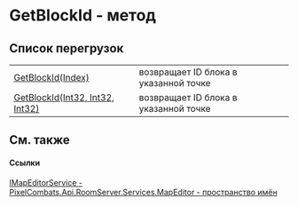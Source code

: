 # GetBlockId - метод


## Список перегрузок
<table>
<tr>
<td><a href="bed12796-5052-831a-3558-fbb36201a391">GetBlockId(Index)</a></td>
<td>возвращает ID блока в указанной точке</td></tr>
<tr>
<td><a href="f6c0289e-7f3a-94fb-78b4-7411b78d53b6">GetBlockId(Int32, Int32, Int32)</a></td>
<td>возвращает ID блока в указанной точке</td></tr>
</table>

## См. также


#### Ссылки
<a href="e4e2bf53-dee9-b0bf-92ce-2011b51fbbcf">IMapEditorService - </a>  
<a href="552acd57-3300-cd64-0b3b-a5f5249b9f38">PixelCombats.Api.RoomServer.Services.MapEditor - пространство имён</a>  
